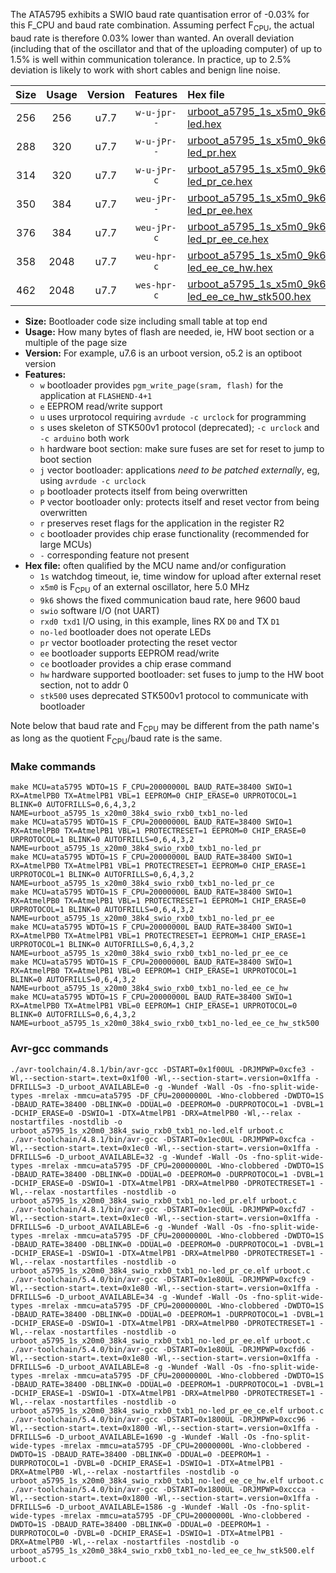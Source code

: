 The ATA5795 exhibits a SWIO baud rate quantisation error of -0.03% for this F_CPU and baud rate combination. Assuming perfect F<sub>CPU</sub>, the actual baud rate is therefore 0.03% lower than wanted. An overall deviation (including that of the oscillator and that of the uploading computer) of up to 1.5% is well within communication tolerance. In practice, up to 2.5% deviation is likely to work with short cables and benign line noise.

|Size|Usage|Version|Features|Hex file|
|:-:|:-:|:-:|:-:|:--|
|256|256|u7.7|`w-u-jpr--`|[urboot_a5795_1s_x5m0_9k6_swio_rxb0_txb1_no-led.hex](https://raw.githubusercontent.com/stefanrueger/urboot.hex/main/mcus/ata5795/watchdog_1_s/external_oscillator_x/%2B5m000000_hz/%2B%2B%2B9k6_baud/swio_rxb0_txb1/no-led/urboot_a5795_1s_x5m0_9k6_swio_rxb0_txb1_no-led.hex)|
|288|320|u7.7|`w-u-jPr--`|[urboot_a5795_1s_x5m0_9k6_swio_rxb0_txb1_no-led_pr.hex](https://raw.githubusercontent.com/stefanrueger/urboot.hex/main/mcus/ata5795/watchdog_1_s/external_oscillator_x/%2B5m000000_hz/%2B%2B%2B9k6_baud/swio_rxb0_txb1/no-led/urboot_a5795_1s_x5m0_9k6_swio_rxb0_txb1_no-led_pr.hex)|
|314|320|u7.7|`w-u-jPr-c`|[urboot_a5795_1s_x5m0_9k6_swio_rxb0_txb1_no-led_pr_ce.hex](https://raw.githubusercontent.com/stefanrueger/urboot.hex/main/mcus/ata5795/watchdog_1_s/external_oscillator_x/%2B5m000000_hz/%2B%2B%2B9k6_baud/swio_rxb0_txb1/no-led/urboot_a5795_1s_x5m0_9k6_swio_rxb0_txb1_no-led_pr_ce.hex)|
|350|384|u7.7|`weu-jPr--`|[urboot_a5795_1s_x5m0_9k6_swio_rxb0_txb1_no-led_pr_ee.hex](https://raw.githubusercontent.com/stefanrueger/urboot.hex/main/mcus/ata5795/watchdog_1_s/external_oscillator_x/%2B5m000000_hz/%2B%2B%2B9k6_baud/swio_rxb0_txb1/no-led/urboot_a5795_1s_x5m0_9k6_swio_rxb0_txb1_no-led_pr_ee.hex)|
|376|384|u7.7|`weu-jPr-c`|[urboot_a5795_1s_x5m0_9k6_swio_rxb0_txb1_no-led_pr_ee_ce.hex](https://raw.githubusercontent.com/stefanrueger/urboot.hex/main/mcus/ata5795/watchdog_1_s/external_oscillator_x/%2B5m000000_hz/%2B%2B%2B9k6_baud/swio_rxb0_txb1/no-led/urboot_a5795_1s_x5m0_9k6_swio_rxb0_txb1_no-led_pr_ee_ce.hex)|
|358|2048|u7.7|`weu-hpr-c`|[urboot_a5795_1s_x5m0_9k6_swio_rxb0_txb1_no-led_ee_ce_hw.hex](https://raw.githubusercontent.com/stefanrueger/urboot.hex/main/mcus/ata5795/watchdog_1_s/external_oscillator_x/%2B5m000000_hz/%2B%2B%2B9k6_baud/swio_rxb0_txb1/no-led/urboot_a5795_1s_x5m0_9k6_swio_rxb0_txb1_no-led_ee_ce_hw.hex)|
|462|2048|u7.7|`wes-hpr-c`|[urboot_a5795_1s_x5m0_9k6_swio_rxb0_txb1_no-led_ee_ce_hw_stk500.hex](https://raw.githubusercontent.com/stefanrueger/urboot.hex/main/mcus/ata5795/watchdog_1_s/external_oscillator_x/%2B5m000000_hz/%2B%2B%2B9k6_baud/swio_rxb0_txb1/no-led/urboot_a5795_1s_x5m0_9k6_swio_rxb0_txb1_no-led_ee_ce_hw_stk500.hex)|

- **Size:** Bootloader code size including small table at top end
- **Usage:** How many bytes of flash are needed, ie, HW boot section or a multiple of the page size
- **Version:** For example, u7.6 is an urboot version, o5.2 is an optiboot version
- **Features:**
  + `w` bootloader provides `pgm_write_page(sram, flash)` for the application at `FLASHEND-4+1`
  + `e` EEPROM read/write support
  + `u` uses urprotocol requiring `avrdude -c urclock` for programming
  + `s` uses skeleton of STK500v1 protocol (deprecated); `-c urclock` and `-c arduino` both work
  + `h` hardware boot section: make sure fuses are set for reset to jump to boot section
  + `j` vector bootloader: applications *need to be patched externally*, eg, using `avrdude -c urclock`
  + `p` bootloader protects itself from being overwritten
  + `P` vector bootloader only: protects itself and reset vector from being overwritten
  + `r` preserves reset flags for the application in the register R2
  + `c` bootloader provides chip erase functionality (recommended for large MCUs)
  + `-` corresponding feature not present
- **Hex file:** often qualified by the MCU name and/or configuration
  + `1s` watchdog timeout, ie, time window for upload after external reset
  + `x5m0` is F<sub>CPU</sub> of an external oscillator, here 5.0 MHz
  + `9k6` shows the fixed communication baud rate, here 9600 baud
  + `swio` software I/O (not UART)
  + `rxd0 txd1` I/O using, in this example, lines RX `D0` and TX `D1`
  + `no-led` bootloader does not operate LEDs
  + `pr` vector bootloader protecting the reset vector
  + `ee` bootloader supports EEPROM read/write
  + `ce` bootloader provides a chip erase command
  + `hw` hardware supported bootloader: set fuses to jump to the HW boot section, not to addr 0
  + `stk500` uses deprecated STK500v1 protocol to communicate with bootloader


Note below that baud rate and F<sub>CPU</sub> may be different from the path name's as long as the quotient F<sub>CPU</sub>/baud rate is the same.

### Make commands
```
make MCU=ata5795 WDTO=1S F_CPU=20000000L BAUD_RATE=38400 SWIO=1 RX=AtmelPB0 TX=AtmelPB1 VBL=1 EEPROM=0 CHIP_ERASE=0 URPROTOCOL=1 BLINK=0 AUTOFRILLS=0,6,4,3,2 NAME=urboot_a5795_1s_x20m0_38k4_swio_rxb0_txb1_no-led
make MCU=ata5795 WDTO=1S F_CPU=20000000L BAUD_RATE=38400 SWIO=1 RX=AtmelPB0 TX=AtmelPB1 VBL=1 PROTECTRESET=1 EEPROM=0 CHIP_ERASE=0 URPROTOCOL=1 BLINK=0 AUTOFRILLS=0,6,4,3,2 NAME=urboot_a5795_1s_x20m0_38k4_swio_rxb0_txb1_no-led_pr
make MCU=ata5795 WDTO=1S F_CPU=20000000L BAUD_RATE=38400 SWIO=1 RX=AtmelPB0 TX=AtmelPB1 VBL=1 PROTECTRESET=1 EEPROM=0 CHIP_ERASE=1 URPROTOCOL=1 BLINK=0 AUTOFRILLS=0,6,4,3,2 NAME=urboot_a5795_1s_x20m0_38k4_swio_rxb0_txb1_no-led_pr_ce
make MCU=ata5795 WDTO=1S F_CPU=20000000L BAUD_RATE=38400 SWIO=1 RX=AtmelPB0 TX=AtmelPB1 VBL=1 PROTECTRESET=1 EEPROM=1 CHIP_ERASE=0 URPROTOCOL=1 BLINK=0 AUTOFRILLS=0,6,4,3,2 NAME=urboot_a5795_1s_x20m0_38k4_swio_rxb0_txb1_no-led_pr_ee
make MCU=ata5795 WDTO=1S F_CPU=20000000L BAUD_RATE=38400 SWIO=1 RX=AtmelPB0 TX=AtmelPB1 VBL=1 PROTECTRESET=1 EEPROM=1 CHIP_ERASE=1 URPROTOCOL=1 BLINK=0 AUTOFRILLS=0,6,4,3,2 NAME=urboot_a5795_1s_x20m0_38k4_swio_rxb0_txb1_no-led_pr_ee_ce
make MCU=ata5795 WDTO=1S F_CPU=20000000L BAUD_RATE=38400 SWIO=1 RX=AtmelPB0 TX=AtmelPB1 VBL=0 EEPROM=1 CHIP_ERASE=1 URPROTOCOL=1 BLINK=0 AUTOFRILLS=0,6,4,3,2 NAME=urboot_a5795_1s_x20m0_38k4_swio_rxb0_txb1_no-led_ee_ce_hw
make MCU=ata5795 WDTO=1S F_CPU=20000000L BAUD_RATE=38400 SWIO=1 RX=AtmelPB0 TX=AtmelPB1 VBL=0 EEPROM=1 CHIP_ERASE=1 URPROTOCOL=0 BLINK=0 AUTOFRILLS=0,6,4,3,2 NAME=urboot_a5795_1s_x20m0_38k4_swio_rxb0_txb1_no-led_ee_ce_hw_stk500
```

### Avr-gcc commands
```
./avr-toolchain/4.8.1/bin/avr-gcc -DSTART=0x1f00UL -DRJMPWP=0xcfe3 -Wl,--section-start=.text=0x1f00 -Wl,--section-start=.version=0x1ffa -DFRILLS=3 -D_urboot_AVAILABLE=0 -g -Wundef -Wall -Os -fno-split-wide-types -mrelax -mmcu=ata5795 -DF_CPU=20000000L -Wno-clobbered -DWDTO=1S -DBAUD_RATE=38400 -DBLINK=0 -DDUAL=0 -DEEPROM=0 -DURPROTOCOL=1 -DVBL=1 -DCHIP_ERASE=0 -DSWIO=1 -DTX=AtmelPB1 -DRX=AtmelPB0 -Wl,--relax -nostartfiles -nostdlib -o urboot_a5795_1s_x20m0_38k4_swio_rxb0_txb1_no-led.elf urboot.c
./avr-toolchain/4.8.1/bin/avr-gcc -DSTART=0x1ec0UL -DRJMPWP=0xcfca -Wl,--section-start=.text=0x1ec0 -Wl,--section-start=.version=0x1ffa -DFRILLS=6 -D_urboot_AVAILABLE=32 -g -Wundef -Wall -Os -fno-split-wide-types -mrelax -mmcu=ata5795 -DF_CPU=20000000L -Wno-clobbered -DWDTO=1S -DBAUD_RATE=38400 -DBLINK=0 -DDUAL=0 -DEEPROM=0 -DURPROTOCOL=1 -DVBL=1 -DCHIP_ERASE=0 -DSWIO=1 -DTX=AtmelPB1 -DRX=AtmelPB0 -DPROTECTRESET=1 -Wl,--relax -nostartfiles -nostdlib -o urboot_a5795_1s_x20m0_38k4_swio_rxb0_txb1_no-led_pr.elf urboot.c
./avr-toolchain/4.8.1/bin/avr-gcc -DSTART=0x1ec0UL -DRJMPWP=0xcfd7 -Wl,--section-start=.text=0x1ec0 -Wl,--section-start=.version=0x1ffa -DFRILLS=6 -D_urboot_AVAILABLE=6 -g -Wundef -Wall -Os -fno-split-wide-types -mrelax -mmcu=ata5795 -DF_CPU=20000000L -Wno-clobbered -DWDTO=1S -DBAUD_RATE=38400 -DBLINK=0 -DDUAL=0 -DEEPROM=0 -DURPROTOCOL=1 -DVBL=1 -DCHIP_ERASE=1 -DSWIO=1 -DTX=AtmelPB1 -DRX=AtmelPB0 -DPROTECTRESET=1 -Wl,--relax -nostartfiles -nostdlib -o urboot_a5795_1s_x20m0_38k4_swio_rxb0_txb1_no-led_pr_ce.elf urboot.c
./avr-toolchain/5.4.0/bin/avr-gcc -DSTART=0x1e80UL -DRJMPWP=0xcfc9 -Wl,--section-start=.text=0x1e80 -Wl,--section-start=.version=0x1ffa -DFRILLS=6 -D_urboot_AVAILABLE=34 -g -Wundef -Wall -Os -fno-split-wide-types -mrelax -mmcu=ata5795 -DF_CPU=20000000L -Wno-clobbered -DWDTO=1S -DBAUD_RATE=38400 -DBLINK=0 -DDUAL=0 -DEEPROM=1 -DURPROTOCOL=1 -DVBL=1 -DCHIP_ERASE=0 -DSWIO=1 -DTX=AtmelPB1 -DRX=AtmelPB0 -DPROTECTRESET=1 -Wl,--relax -nostartfiles -nostdlib -o urboot_a5795_1s_x20m0_38k4_swio_rxb0_txb1_no-led_pr_ee.elf urboot.c
./avr-toolchain/5.4.0/bin/avr-gcc -DSTART=0x1e80UL -DRJMPWP=0xcfd6 -Wl,--section-start=.text=0x1e80 -Wl,--section-start=.version=0x1ffa -DFRILLS=6 -D_urboot_AVAILABLE=8 -g -Wundef -Wall -Os -fno-split-wide-types -mrelax -mmcu=ata5795 -DF_CPU=20000000L -Wno-clobbered -DWDTO=1S -DBAUD_RATE=38400 -DBLINK=0 -DDUAL=0 -DEEPROM=1 -DURPROTOCOL=1 -DVBL=1 -DCHIP_ERASE=1 -DSWIO=1 -DTX=AtmelPB1 -DRX=AtmelPB0 -DPROTECTRESET=1 -Wl,--relax -nostartfiles -nostdlib -o urboot_a5795_1s_x20m0_38k4_swio_rxb0_txb1_no-led_pr_ee_ce.elf urboot.c
./avr-toolchain/5.4.0/bin/avr-gcc -DSTART=0x1800UL -DRJMPWP=0xcc96 -Wl,--section-start=.text=0x1800 -Wl,--section-start=.version=0x1ffa -DFRILLS=6 -D_urboot_AVAILABLE=1690 -g -Wundef -Wall -Os -fno-split-wide-types -mrelax -mmcu=ata5795 -DF_CPU=20000000L -Wno-clobbered -DWDTO=1S -DBAUD_RATE=38400 -DBLINK=0 -DDUAL=0 -DEEPROM=1 -DURPROTOCOL=1 -DVBL=0 -DCHIP_ERASE=1 -DSWIO=1 -DTX=AtmelPB1 -DRX=AtmelPB0 -Wl,--relax -nostartfiles -nostdlib -o urboot_a5795_1s_x20m0_38k4_swio_rxb0_txb1_no-led_ee_ce_hw.elf urboot.c
./avr-toolchain/5.4.0/bin/avr-gcc -DSTART=0x1800UL -DRJMPWP=0xccca -Wl,--section-start=.text=0x1800 -Wl,--section-start=.version=0x1ffa -DFRILLS=6 -D_urboot_AVAILABLE=1586 -g -Wundef -Wall -Os -fno-split-wide-types -mrelax -mmcu=ata5795 -DF_CPU=20000000L -Wno-clobbered -DWDTO=1S -DBAUD_RATE=38400 -DBLINK=0 -DDUAL=0 -DEEPROM=1 -DURPROTOCOL=0 -DVBL=0 -DCHIP_ERASE=1 -DSWIO=1 -DTX=AtmelPB1 -DRX=AtmelPB0 -Wl,--relax -nostartfiles -nostdlib -o urboot_a5795_1s_x20m0_38k4_swio_rxb0_txb1_no-led_ee_ce_hw_stk500.elf urboot.c
```

